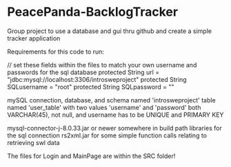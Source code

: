 # PeacePanda-BacklogTracker
Group project to use a database and gui thru github and create a simple tracker application

Requirements for this code to run:

// set these fields within the files to match your own username and passwords for the sql database
protected String url = "jdbc:mysql://localhost:3306/introsweproject"
protected String SQLusername = "root"
protected String SQLpassword = ""

mySQL connection, database, and schema named 'introsweproject'
table named 'user_table' with two values 'username' and 'password' both VARCHAR(45), not null, and username has to be UNIQUE and PRIMARY KEY

mysql-connector-j-8.0.33.jar or newer somewhere in build path libraries for the sql connection
rs2xml.jar for some simple function calls relating to retrieving swl data


The files for Login and MainPage are within the SRC folder!
